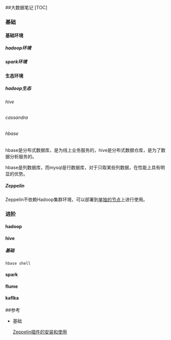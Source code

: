 ##大数据笔记
[TOC]

### 基础

#### 基础环境

##### hadoop环境

##### spark环境

#### 生态环境

##### hadoop生态

###### hive

###### cassandra

###### hbase

hbase是分布式数据库，是为线上业务服务的，hive是分布式数据仓库，是为了数据分析服务的。

hbase是列数据库，而mysql是行数据库，对于只取某些列数据，在性能上具有明显的优势。

##### Zeppelin

Zeppelin不依赖Hadoop集群环境，可以部署到<u>单独的节点</u>上进行使用。

### 进阶

#### hadoop

#### hive

##### 基础

```shell
hbase shell
```

#### spark

#### flume

#### kaflka

 ##参考

- 基础

  [Zeppelin插件的安装和使用](https://www.cnblogs.com/smartloli/p/5148941.html)